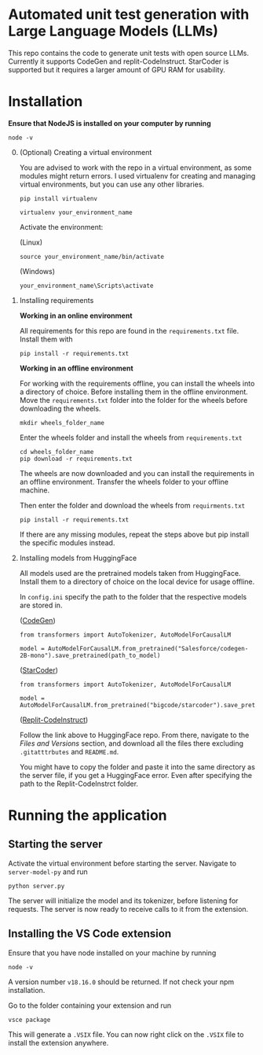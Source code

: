 # Automated unit test generation with Large Language Models (LLMs)
This repo contains the code to generate unit tests with open source LLMs. Currently it supports CodeGen and replit-CodeInstruct. StarCoder is supported but it requires a larger amount of GPU RAM for usability.

# Installation

**Ensure that NodeJS is installed on your computer by running**
```
node -v
```

0. (Optional) Creating a virtual environment

    You are advised to work with the repo in a virtual environment, as some modules might return errors. I used virtualenv for creating and managing virtual environments, but you can use any other libraries.

    ```
    pip install virtualenv
    ```
    ```
    virtualenv your_environment_name 
    ```

    Activate the environment:

    (Linux)
    ```
    source your_environment_name/bin/activate
    ```

    (Windows)
    ```
    your_environment_name\Scripts\activate
    ``` 

1. Installing requirements

    **Working in an online environment**

    All requirements for this repo are found in the `requirements.txt` file. Install them with
    ```
    pip install -r requirements.txt
    ```

    **Working in an offline environment**

    For working with the requirements offline, you can install the wheels into a directory of choice. Before installing them in the offline environment. Move the `requirements.txt` folder into the folder for the wheels before downloading the wheels. 

    ```
    mkdir wheels_folder_name
    ```

    Enter the wheels folder and install the wheels from `requirements.txt`

    ```
    cd wheels_folder_name
    pip download -r requirements.txt
    ```

    The wheels are now downloaded and you can install the requirements in an offline environment. Transfer the wheels folder to your offline machine.   

    Then enter the folder and download the wheels from `requirments.txt` 
    ```
    pip install -r requirements.txt
    ```

    If there are any missing modules, repeat the steps above but pip install the specific modules instead.

2. Installing models from HuggingFace

    All models used are the pretrained models taken from HuggingFace. Install them to a directory of choice on the local device for usage offline. 

    In `config.ini` specify the path to the folder that the respective models are stored in. 

    ([CodeGen](https://huggingface.co/docs/transformers/model_doc/codegen))
    ```
    from transformers import AutoTokenizer, AutoModelForCausalLM

    model = AutoModelForCausalLM.from_pretrained("Salesforce/codegen-2B-mono").save_pretrained(path_to_model)
    ```

    ([StarCoder](https://huggingface.co/bigcode/starcoder))
    ```
    from transformers import AutoTokenizer, AutoModelForCausalLM

    model = AutoModelForCausalLM.from_pretrained("bigcode/starcoder").save_pretrained(path_to_model)
    ```

    ([Replit-CodeInstruct](https://huggingface.co/teknium/Replit-v2-CodeInstruct-3B))

    Follow the link above to HuggingFace repo. From there, navigate to the *Files and Versions* section, and download all the files there excluding `.gitatttrbutes` and `README.md`. 

    You might have to copy the folder and paste it into the same directory as the server file, if you get a HuggingFace error. Even after specifying the path to the Replit-CodeInstrct folder. 

# Running the application

## Starting the server
Activate the virtual environment before starting the server. Navigate to `server-model-py` and run
```
python server.py
```
The server will initialize the model and its tokenizer, before listening for requests. The server is now ready to receive calls to it from the extension.

## Installing the VS Code extension
Ensure that you have node installed on your machine by running
```
node -v
```
A version number `v18.16.0` should be returned. If not check your npm installation.

Go to the folder containing your extension and run 
```
vsce package
```
This will generate a `.VSIX` file. You can now right click on the `.VSIX` file to install the extension anywhere.
